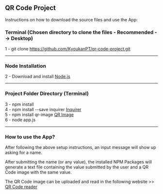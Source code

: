 <h2>QR Code Project</h2>

<p>Instructions on how to download the source files and use the App: </p>

<h3>Terminal (Chosen directory to clone the files - Recommended --> Desktop)</h3>

1 - git clone https://github.com/KyoukanPT/qr-code-project.git

<hr>

<h3>Node Installation</h3>
 
 2 - Download and install <a href="https://nodejs.org/en/download"> Node.js </a> <br> 

<hr>

<h3>Project Folder Directory (Terminal)</h3>

3 - npm install <br>
4 - npm install --save inquirer <a href="https://www.npmjs.com/package/inquirer">Inquirer</a> <br>
5 - npm install qr-image <a href="https://www.npmjs.com/package/qr-image">QR Image</a> <br>
6 - node app.js <br>

<hr>

<h3>How to use the App?</h3>
<p>After following the above setup instructions, an input message will show up asking for a name. </p>
<p>After submitting the name (or any value), the installed NPM Packages will generate a text file containing the value submitted by the user and a QR Code image with the same value. </p>
<p>The QR Code image can be uploaded and read in the following website >> <a href="https://scanqr.org/">QR Code reader</a></p>
